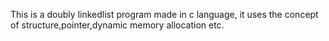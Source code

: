 This is a doubly linkedlist program made in c language, it uses the concept of structure,pointer,dynamic memory allocation etc.